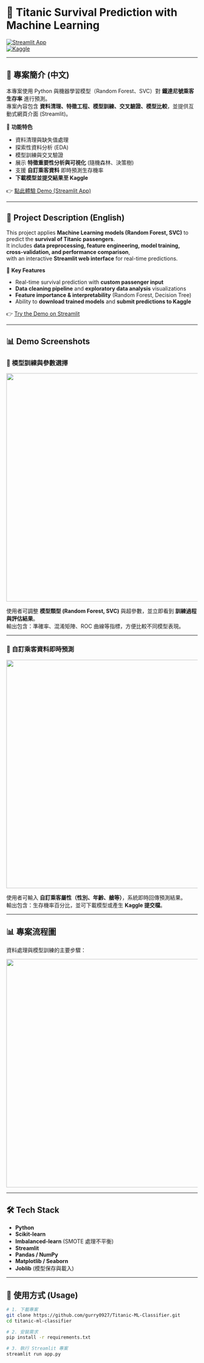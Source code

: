 # 🚢 Titanic Survival Prediction with Machine Learning

[![Streamlit App](https://img.shields.io/badge/Streamlit-Demo-brightgreen?logo=streamlit)](https://YOUR-STREAMLIT-APP-LINK)  
[![Kaggle](https://img.shields.io/badge/Kaggle-Profile-blue?logo=kaggle)](https://www.kaggle.com/YOUR-KAGGLE-USERNAME)  

---

## 📖 專案簡介 (中文)
本專案使用 Python 與機器學習模型（Random Forest、SVC）對 **鐵達尼號乘客生存率** 進行預測。  
專案內容包含 **資料清理、特徵工程、模型訓練、交叉驗證、模型比較**，並提供互動式網頁介面 (Streamlit)。  

🔹 **功能特色**
- 資料清理與缺失值處理  
- 探索性資料分析 (EDA)  
- 模型訓練與交叉驗證  
- 展示 **特徵重要性分析與可視化** (隨機森林、決策樹)
- 支援 **自訂乘客資料** 即時預測生存機率 
- **下載模型並提交結果至 Kaggle** 

 

👉 [點此體驗 Demo (Streamlit App)](https://titanic-ml-classifier-kvrfcmvzuaqu6dtpxzneb8.streamlit.app/)

---

## 📖 Project Description (English)
This project applies **Machine Learning models (Random Forest, SVC)** to predict the **survival of Titanic passengers**.  
It includes **data preprocessing, feature engineering, model training, cross-validation, and performance comparison**,  
with an interactive **Streamlit web interface** for real-time predictions.  

🔹 **Key Features**
- Real-time survival prediction with **custom passenger input**  
- **Data cleaning pipeline** and **exploratory data analysis** visualizations  
- **Feature importance & interpretability** (Random Forest, Decision Tree)  
- Ability to **download trained models** and **submit predictions to Kaggle**  

👉 [Try the Demo on Streamlit](https://titanic-ml-classifier-kvrfcmvzuaqu6dtpxzneb8.streamlit.app/)

---

## 📊 Demo Screenshots

### 🔹 模型訓練與參數選擇
<div align="center">
  <img src="images/demo01.gif" width="600">
</div>

使用者可調整 **模型類型 (Random Forest, SVC)** 與超參數，並立即看到 **訓練過程與評估結果**。  
輸出包含：準確率、混淆矩陣、ROC 曲線等指標，方便比較不同模型表現。  

---

### 🔹 自訂乘客資料即時預測
<div align="center">
  <img src="images/demo02.gif" width="600">
</div>

使用者可輸入 **自訂乘客屬性（性別、年齡、艙等）**，系統即時回傳預測結果。  
輸出包含：生存機率百分比，並可下載模型或產生 **Kaggle 提交檔**。  


---

## 📊 專案流程圖
資料處理與模型訓練的主要步驟：
<div align="center">
  <img src="images/data_cleaning.png" width="600">
</div>

---

## 🛠️ Tech Stack
- **Python**  
- **Scikit-learn**  
- **Imbalanced-learn** (SMOTE 處理不平衡)  
- **Streamlit**  
- **Pandas / NumPy**  
- **Matplotlib / Seaborn**  
- **Joblib** (模型保存與載入)
  
---

## 🚀 使用方式 (Usage)

```bash
# 1. 下載專案
git clone https://github.com/gurry0927/Titanic-ML-Classifier.git
cd titanic-ml-classifier

# 2. 安裝需求
pip install -r requirements.txt

# 3. 執行 Streamlit 專案
streamlit run app.py
